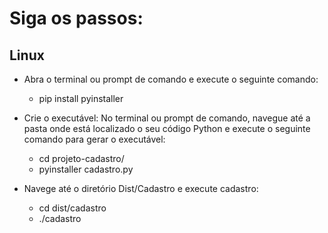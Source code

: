 # Siga os passos:

## Linux    
* Abra o terminal ou prompt de comando e execute o seguinte comando:
    * pip install pyinstaller
   
* Crie o executável: No terminal ou prompt de comando, navegue até a pasta onde está localizado o seu código Python e execute o seguinte comando para gerar o executável:
    * cd projeto-cadastro/
    * pyinstaller cadastro.py

  
* Navege até o diretório Dist/Cadastro e execute cadastro:
    * cd dist/cadastro
    * ./cadastro
